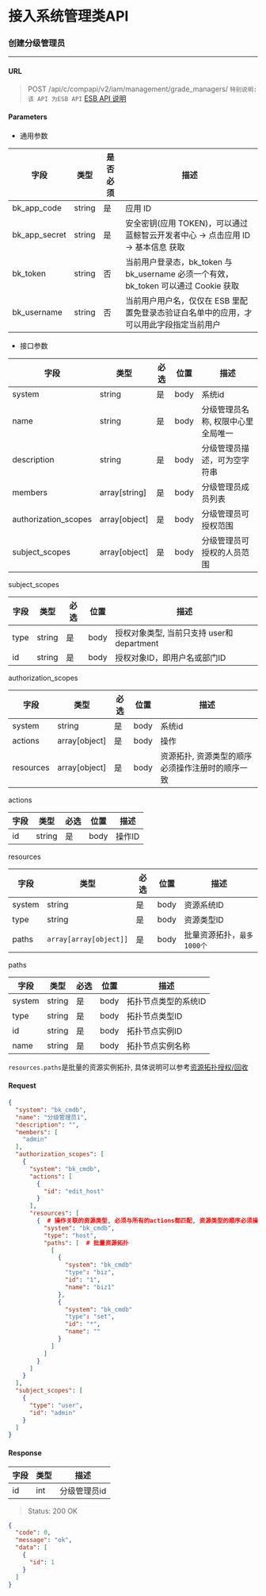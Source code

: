 # 接入系统管理类API
### 创建分级管理员
-------

#### URL

> POST /api/c/compapi/v2/iam/management/grade_managers/
> `特别说明:该 API 为ESB API` [ESB API 说明](../01-Overview/01-BackendAPIvsESBAPI.md)


#### Parameters

* 通用参数

| 字段 |  类型 |是否必须  | 描述  |
|--------|--------|--------|--------|
|bk_app_code|string|是|应用 ID|
|bk_app_secret|string|是|安全密钥(应用 TOKEN)，可以通过 蓝鲸智云开发者中心 -> 点击应用 ID -> 基本信息 获取|
|bk_token|string|否|当前用户登录态，bk_token 与 bk_username 必须一个有效，bk_token 可以通过 Cookie 获取|
|bk_username|string|否|当前用户用户名，仅仅在 ESB 里配置免登录态验证白名单中的应用，才可以用此字段指定当前用户|

* 接口参数

| 字段      |  类型      | 必选   | 位置 |描述      |
|-----------|------------|--------|------------|------------|
| system |  string  | 是   | body |系统id |
| name  | string| 是 | body |分级管理员名称, 权限中心里全局唯一 |
| description | string | 是 | body |分级管理员描述，可为空字符串 | 
| members | array[string] | 是 | body | 分级管理员成员列表 |
| authorization_scopes | array[object] | 是 |  body |分级管理员可授权范围 |
| subject_scopes | array[object] | 是 | body |分级管理员可授权的人员范围 |

subject_scopes

| 字段      |  类型      | 必选   |  位置 | 描述      |
|-----------|------------|--------|------------|------------|
| type    |  string  | 是   | body | 授权对象类型, 当前只支持 user和department |
| id    |  string  | 是   | body | 授权对象ID，即用户名或部门ID |

authorization_scopes

| 字段      |  类型      | 必选   |  位置 |描述      |
|-----------|------------|--------|------------|------------|
| system |  string  | 是   | body | 系统id |
| actions |  array[object]   | 是   | body | 操作 |
| resources |  array[object]   | 是   | body | 资源拓扑, 资源类型的顺序必须操作注册时的顺序一致|

actions

| 字段      |  类型      | 必选   |  位置 | 描述      |
|-----------|------------|--------|------------|------------|
| id    |  string  | 是   | body | 操作ID |

resources

| 字段      |  类型      | 必选   | 位置 | 描述      |
|-----------|------------|--------|------------|------------|
| system |  string  | 是   | body | 资源系统ID |
| type |  string  | 是   | body | 资源类型ID |
| paths | `array[array[object]]` | 是 | body | 批量资源拓扑，`最多1000个` |

paths

| 字段      |  类型      | 必选   | 位置 | 描述      |
|-----------|------------|--------|------------|------------|
| system |  string  | 是   | body | 拓扑节点类型的系统ID |
| type | string  | 是   | body | 拓扑节点类型ID |
| id | string | 是 | body | 拓扑节点实例ID |
| name | string | 是 | body | 拓扑节点实例名称 |

`resources.paths`是批量的资源实例拓扑, 具体说明可以参考[资源拓扑授权/回收](../06-GrantRevoke/01-Topology.md)


#### Request
```json
{
  "system": "bk_cmdb",
  "name": "分级管理员1",
  "description": "",
  "members": [
    "admin"
  ],
  "authorization_scopes": [
    {
      "system": "bk_cmdb",
      "actions": [
        {
          "id": "edit_host"
        }
      ],
      "resources": [
        {  # 操作关联的资源类型, 必须与所有的actions都匹配, 资源类型的顺序必须操作注册时的顺序一致
          "system": "bk_cmdb",
          "type": "host",
          "paths": [  # 批量资源拓扑
            [
              {
                "system": "bk_cmdb"
                "type": "biz",
                "id": "1",
                "name": "biz1"
              },
              {
                "system": "bk_cmdb"
                "type": "set",
                "id": "*",
                "name": ""
              }
            ]
          ]
        }
      ]
    }
  ],
  "subject_scopes": [
    {
      "type": "user",
      "id": "admin"
    }
  ]
}
```

#### Response

| 字段      | 类型      | 描述      |
|-----------|-----------|-----------|
| id   | int     | 分级管理员id |


> Status: 200 OK

```json
{
  "code": 0,
  "message": "ok",
  "data": [
    {
      "id": 1
    }
  ]
}
```
